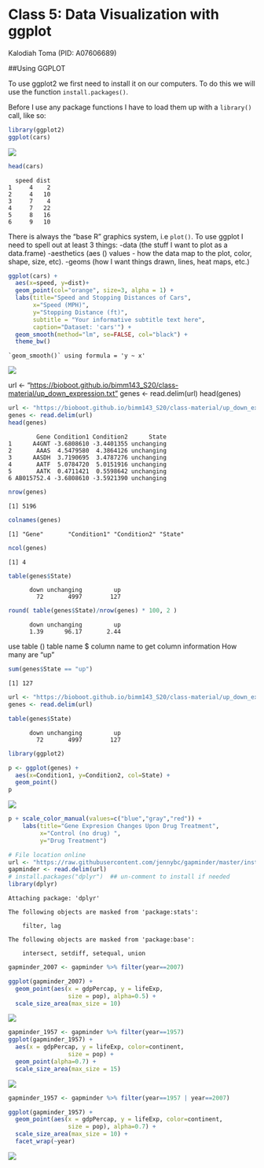 # Class 5: Data Visualization with ggplot
Kalodiah Toma (PID: A07606689)

\##Using GGPLOT

To use ggplot2 we first need to install it on our computers. To do this
we will use the function `install.packages()`.

Before I use any package functions I have to load them up with a
`library()` call, like so:

``` r
library(ggplot2)
ggplot(cars)
```

![](class05_files/figure-commonmark/unnamed-chunk-1-1.png)

``` r
head(cars)
```

      speed dist
    1     4    2
    2     4   10
    3     7    4
    4     7   22
    5     8   16
    6     9   10

There is always the “base R” graphics system, i.e `plot()`. To use
ggplot I need to spell out at least 3 things: -data (the stuff I want to
plot as a data.frame) -aesthetics (aes () values - how the data map to
the plot, color, shape, size, etc). -geoms (how I want things drawn,
lines, heat maps, etc.)

``` r
ggplot(cars) +
  aes(x=speed, y=dist)+
  geom_point(col="orange", size=3, alpha = 1) +
  labs(title="Speed and Stopping Distances of Cars",
       x="Speed (MPH)", 
       y="Stopping Distance (ft)",
       subtitle = "Your informative subtitle text here",
       caption="Dataset: 'cars'") +
  geom_smooth(method="lm", se=FALSE, col="black") +
  theme_bw()
```

    `geom_smooth()` using formula = 'y ~ x'

![](class05_files/figure-commonmark/unnamed-chunk-3-1.png)

url \<-
“https://bioboot.github.io/bimm143_S20/class-material/up_down_expression.txt”
genes \<- read.delim(url) head(genes)

``` r
url <- "https://bioboot.github.io/bimm143_S20/class-material/up_down_expression.txt"
genes <- read.delim(url)
head(genes)
```

            Gene Condition1 Condition2      State
    1      A4GNT -3.6808610 -3.4401355 unchanging
    2       AAAS  4.5479580  4.3864126 unchanging
    3      AASDH  3.7190695  3.4787276 unchanging
    4       AATF  5.0784720  5.0151916 unchanging
    5       AATK  0.4711421  0.5598642 unchanging
    6 AB015752.4 -3.6808610 -3.5921390 unchanging

``` r
nrow(genes)
```

    [1] 5196

``` r
colnames(genes) 
```

    [1] "Gene"       "Condition1" "Condition2" "State"     

``` r
ncol(genes)
```

    [1] 4

``` r
table(genes$State)
```


          down unchanging         up 
            72       4997        127 

``` r
round( table(genes$State)/nrow(genes) * 100, 2 )
```


          down unchanging         up 
          1.39      96.17       2.44 

use table () table name \$ column name to get column information How
many are “up”

``` r
sum(genes$State == "up")
```

    [1] 127

``` r
url <- "https://bioboot.github.io/bimm143_S20/class-material/up_down_expression.txt"
genes <- read.delim(url)

table(genes$State)
```


          down unchanging         up 
            72       4997        127 

``` r
library(ggplot2)

p <- ggplot(genes) + 
  aes(x=Condition1, y=Condition2, col=State) +
  geom_point() 
p
```

![](class05_files/figure-commonmark/unnamed-chunk-7-1.png)

``` r
p + scale_color_manual(values=c("blue","gray","red")) +
    labs(title="Gene Expresion Changes Upon Drug Treatment",
         x="Control (no drug) ",
         y="Drug Treatment")
```

``` r
# File location online
url <- "https://raw.githubusercontent.com/jennybc/gapminder/master/inst/extdata/gapminder.tsv"
gapminder <- read.delim(url)
# install.packages("dplyr")  ## un-comment to install if needed
library(dplyr)
```


    Attaching package: 'dplyr'

    The following objects are masked from 'package:stats':

        filter, lag

    The following objects are masked from 'package:base':

        intersect, setdiff, setequal, union

``` r
gapminder_2007 <- gapminder %>% filter(year==2007)
```

``` r
ggplot(gapminder_2007) + 
  geom_point(aes(x = gdpPercap, y = lifeExp,
                 size = pop), alpha=0.5) + 
  scale_size_area(max_size = 10)
```

![](class05_files/figure-commonmark/unnamed-chunk-10-1.png)

``` r
gapminder_1957 <- gapminder %>% filter(year==1957)
ggplot(gapminder_1957) + 
  aes(x = gdpPercap, y = lifeExp, color=continent,
                 size = pop) +
  geom_point(alpha=0.7) + 
  scale_size_area(max_size = 15)
```

![](class05_files/figure-commonmark/unnamed-chunk-11-1.png)

``` r
gapminder_1957 <- gapminder %>% filter(year==1957 | year==2007)

ggplot(gapminder_1957) + 
  geom_point(aes(x = gdpPercap, y = lifeExp, color=continent,
                 size = pop), alpha=0.7) + 
  scale_size_area(max_size = 10) +
  facet_wrap(~year)
```

![](class05_files/figure-commonmark/unnamed-chunk-12-1.png)
